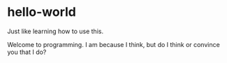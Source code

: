 # hello-world
Just like learning how to use this.

Welcome to programming. I am because I think, but do I think or convince you that I do?
